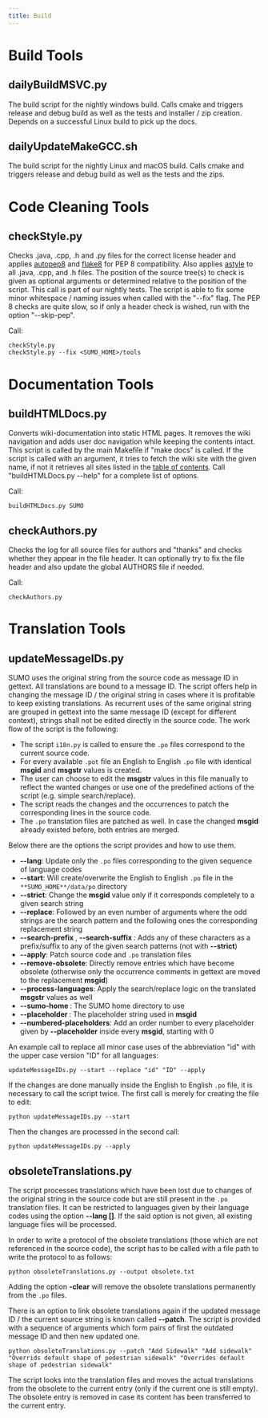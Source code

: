 ```yaml
---
title: Build
---
```


# Build Tools

## dailyBuildMSVC.py

The build script for the nightly windows build. Calls cmake and triggers
release and debug build as well as the tests and installer / zip
creation. Depends on a successful Linux build to pick up the docs.

## dailyUpdateMakeGCC.sh

The build script for the nightly Linux and macOS build. Calls cmake and
triggers release and debug build as well as the tests and the zips.

# Code Cleaning Tools

## checkStyle.py

Checks .java, .cpp, .h and .py files for the correct license header and
applies [autopep8](https://github.com/hhatto/autopep8) and
[flake8](https://github.com/PyCQA/flake8) for PEP 8 compatibility. Also
applies [astyle](https://astyle.sourceforge.net/) to all .java, .cpp, and
.h files. The position of the source tree(s) to check is given as
optional arguments or determined relative to the position of the script.
This call is part of our nightly tests. The script is able to fix some
minor whitespace / naming issues when called with the "--fix" flag. The
PEP 8 checks are quite slow, so if only a header check is wished, run
with the option "--skip-pep".

Call:

```
checkStyle.py
checkStyle.py --fix <SUMO_HOME>/tools
```

# Documentation Tools

## buildHTMLDocs.py

Converts wiki-documentation into static HTML pages. It removes the wiki
navigation and adds user doc navigation while keeping the contents
intact. This script is called by the main Makefile if "make docs" is
called. If the script is called with an argument, it tries to fetch the
wiki site with the given name, if not it retrieves all sites listed in
the [table of contents](../index.md). Call
"buildHTMLDocs.py --help" for a complete list of options.

Call:

```
buildHTMLDocs.py SUMO
```

## checkAuthors.py

Checks the log for all source files for authors and "thanks" and checks
whether they appear in the file header. It can optionally try to fix the
file header and also update the global AUTHORS file if needed.

Call:

```
checkAuthors.py
```

# Translation Tools

## updateMessageIDs.py

SUMO uses the original string from the source code as message ID in gettext. 
All translations are bound to a message ID. The script offers help in changing 
the message ID / the original string in cases where it is profitable to keep 
existing translations. As recurrent uses of the same original string are 
grouped in gettext into the same message ID (except for different context), 
strings shall not be edited directly in the source code. The work flow of the 
script is the following:

- The script `i18n.py` is called to ensure the `.po` files correspond to the current source code.
- For every available `.pot` file an English to English `.po` file with identical **msgid** and **msgstr** values  is created.
- The user can choose to edit the **msgstr** values in this file manually to reflect the wanted changes or use one of the predefined actions of the script (e.g. simple search/replace).
- The script reads the changes and the occurrences to patch the corresponding lines in the source code.
- The `.po` translation files are patched as well. In case the changed **msgid** already existed before, both entries are merged.

Below there are the options the script provides and how to use them.

- **--lang**: Update only the `.po` files corresponding to the given sequence of language codes
- **--start**: Will create/overwrite the English to English `.po` file in the `**SUMO_HOME**/data/po` directory
- **--strict**: Change the **msgid** value only if it corresponds completely to a given search string
- **--replace**: Followed by an even number of arguments where the odd strings are the search pattern and the following ones the corresponding replacement string
- **--search-prefix <characters>**, **--search-suffix <characters>**: Adds any of these characters as a prefix/suffix to any of the given search patterns (not with **--strict**)
- **--apply**: Patch source code and `.po` translation files
- **--remove-obsolete**: Directly remove entries which have become obsolete (otherwise only the occurrence comments in gettext are moved to the replacement **msgid**)
- **--process-languages**: Apply the search/replace logic on the translated **msgstr** values as well
- **--sumo-home <home>**: The SUMO home directory to use
- **--placeholder <placeholder>**: The placeholder string used in **msgid**
- **--numbered-placeholders**: Add an order number to every placeholder given by **--placeholder** inside every **msgid**, starting with 0

An example call to replace all minor case uses of the abbreviation "id" with the upper case version "ID" for all languages:

```
updateMessageIDs.py --start --replace "id" "ID" --apply
```

If the changes are done manually inside the English to English `.po` file, it is necessary to call the script twice. The first call is merely for creating the file to edit:

```
python updateMessageIDs.py --start
```

Then the changes are processed in the second call:

```
python updateMessageIDs.py --apply
```

## obsoleteTranslations.py

The script processes translations which have been lost due to changes of the original string in 
the source code but are still present in the `.po` translation files. It can be restricted to languages given by their language codes 
using the option **--lang <langCode1> [<langCode2>]**. If the said option is not given, all existing language files will be processed.

In order to write a protocol of the obsolete translations (those which are not referenced in the source code),
the script has to be called with a file path to write the protocol to as follows:
```
python obsoleteTranslations.py --output obsolete.txt
```
Adding the option **-clear** will remove the obsolete translations permanently from the `.po` files. 

There is an option to link obsolete translations again if the updated message ID / the current source string is known called **--patch**.
The script is provided with a sequence of arguments which form pairs of first the outdated message ID and then new updated one.
```
python obsoleteTranslations.py --patch "Add Sidewalk" "Add sidewalk" "Overrids default shape of pedestrian sidewalk" "Overrides default shape of pedestrian sidewalk"
```
The script looks into the translation files and moves the actual translations from the obsolete to the current entry (only if the current one is still empty). The obsolete entry 
is removed in case its content has been transferred to the current entry.